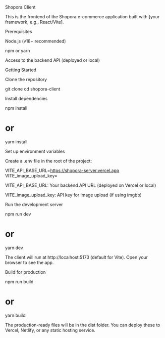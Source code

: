 Shopora Client

This is the frontend of the Shopora e-commerce application built with [your framework, e.g., React/Vite].

Prerequisites

Node.js (v18+ recommended)

npm or yarn

Access to the backend API (deployed or local)

Getting Started

Clone the repository

git clone <your-client-repo-url>
cd shopora-client


Install dependencies

npm install
# or
yarn install


Set up environment variables

Create a .env file in the root of the project:

VITE_API_BASE_URL=https://shopora-server.vercel.app
VITE_image_upload_key=<your-imgbb-key>


VITE_API_BASE_URL: Your backend API URL (deployed on Vercel or local)

VITE_image_upload_key: API key for image upload (if using imgbb)

Run the development server

npm run dev
# or
yarn dev


The client will run at http://localhost:5173
 (default for Vite). Open your browser to see the app.

Build for production

npm run build
# or
yarn build


The production-ready files will be in the dist folder. You can deploy these to Vercel, Netlify, or any static hosting service.
